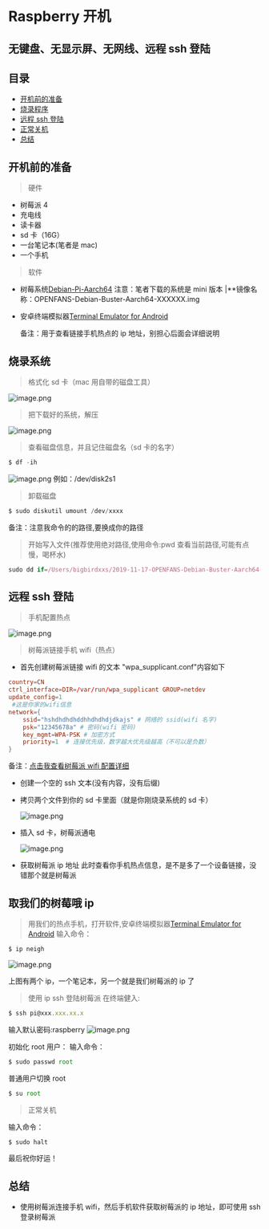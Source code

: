 # Raspberry 开机

## 无键盘、无显示屏、无网线、远程 ssh 登陆

## 目录

- [开机前的准备](#开机前的准备)
- [烧录程序](#烧录程序)
- [远程 ssh 登陆](#远程ssh登陆)
- [正常关机](#正常关机)
- [总结](#总结)

## 开机前的准备

> 硬件

- 树莓派 4
- 充电线
- 读卡器
- sd 卡（16G）
- 一台笔记本(笔者是 mac)
- 一个手机

> 软件

- 树莓系统[Debian-Pi-Aarch64](https://github.com/openfans-community-offical/Debian-Pi-Aarch64)
  注意：笔者下载的系统是 mini 版本 |\*\*镜像名称：OPENFANS-Debian-Buster-Aarch64-XXXXXX.img
- 安卓终端模拟器[Terminal Emulator for Android](https://play.google.com/store/apps/details?id=jackpal.androidterm&hl=zh_CN)

  备注：用于查看链接手机热点的 ip 地址，别担心后面会详细说明

## 烧录系统

> 格式化 sd 卡（mac 用自带的磁盘工具）

![image.png](https://upload-images.jianshu.io/upload_images/20272322-ed8c1575e237018b.png?imageMogr2/auto-orient/strip%7CimageView2/2/w/1240)

> 把下载好的系统，解压

![image.png](https://upload-images.jianshu.io/upload_images/20272322-6aae9a4921c75331.png?imageMogr2/auto-orient/strip%7CimageView2/2/w/1240)

> 查看磁盘信息，并且记住磁盘名（sd 卡的名字）

```js
$ df -ih
```

![image.png](https://upload-images.jianshu.io/upload_images/20272322-ecfa441650aedb07.png?imageMogr2/auto-orient/strip%7CimageView2/2/w/1240)
例如：/dev/disk2s1

> 卸载磁盘

```js
$ sudo diskutil umount /dev/xxxx
```

备注：注意我命令的的路径,要换成你的路径

> 开始写入文件(推荐使用绝对路径,使用命令:pwd 查看当前路径,可能有点慢，喝杯水)

```js
sudo dd if=/Users/bigbirdxxs/2019-11-17-OPENFANS-Debian-Buster-Aarch64-ext4-v2019-2.0-Release.img of=/dev/rdisk2 bs=4m;sync
```

## 远程 ssh 登陆

> 手机配置热点

![image.png](https://upload-images.jianshu.io/upload_images/20272322-b9b92a4472973f21.png?imageMogr2/auto-orient/strip%7CimageView2/2/w/1240)

> 树莓派链接手机 wifi（热点）

- 首先创建树莓派链接 wifi 的文本 "wpa_supplicant.conf"内容如下

```conf
country=CN
ctrl_interface=DIR=/var/run/wpa_supplicant GROUP=netdev
update_config=1
 #这是你家的wifi信息
network={
    ssid="hshdhdhdhddhhdhdhdjdkajs" # 网络的 ssid(wifi 名字)
    psk="12345678a" # 密码(wifi 密码)
    key_mgmt=WPA-PSK # 加密方式
    priority=1  # 连接优先级，数字越大优先级越高（不可以是负数）
}
```

备注：[点击我查看树莓派 wifi 配置详细](http://shumeipai.nxez.com/2017/09/13/raspberry-pi-network-configuration-before-boot.html)

- 创建一个空的 ssh 文本(没有内容，没有后缀)

- 拷贝两个文件到你的 sd 卡里面（就是你刚烧录系统的 sd 卡）

  ![image.png](https://upload-images.jianshu.io/upload_images/20272322-e3a7c2dd7daf86a8.png?imageMogr2/auto-orient/strip%7CimageView2/2/w/1240)

- 插入 sd 卡，树莓派通电

  ![image.png](https://upload-images.jianshu.io/upload_images/20272322-6fd5ff5357d2df9d.png?imageMogr2/auto-orient/strip%7CimageView2/2/w/1240)

- 获取树莓派 ip 地址
  此时查看你手机热点信息，是不是多了一个设备链接，没错那个就是树莓派

## 取我们的树莓哦 ip

> 用我们的热点手机，打开软件,安卓终端模拟器[Terminal Emulator for Android](https://play.google.com/store/apps/details?id=jackpal.androidterm&hl=zh_CN)
> 输入命令：

```js
$ ip neigh
```

![image.png](https://upload-images.jianshu.io/upload_images/20272322-683ee6537575d6d0.png?imageMogr2/auto-orient/strip%7CimageView2/2/w/1240)

上图有两个 ip，一个笔记本，另一个就是我们树莓派的 ip 了

> 使用 ip ssh 登陆树莓派
> 在终端健入:

```js
$ ssh pi@xxx.xxx.xx.x
```

输入默认密码:raspberry
![image.png](https://upload-images.jianshu.io/upload_images/20272322-f4bd72281e8af3a0.png?imageMogr2/auto-orient/strip%7CimageView2/2/w/1240)

初始化 root 用户：
输入命令：

```js
$ sudo passwd root
```

普通用户切换 root

```js
$ su root
```

> 正常关机

输入命令：

```js
$ sudo halt
```

最后祝你好运！

## 总结

- 使用树莓派连接手机 wifi，然后手机软件获取树莓派的 ip 地址，即可使用 ssh 登录树莓派
